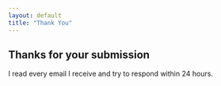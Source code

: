 ```yaml
---
layout: default
title: "Thank You"
---
```

<div class="confirm">
<h2>Thanks for your submission</h2>
<p>I read every email I receive and try to respond within 24 hours.<p>
